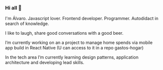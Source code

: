 ### Hi all 👋

I'm Álvaro. Javascript lover. Frontend developer. Programmer. Autodidact in search of knowledge.

I like to laugh, share good conversations with a good beer.


I’m currently working on an a project to manage home spends via mobile app build in React Native (U can access to it in a repo gastos-hogar)

In the tech area I’m currently learning design patterns, application architecture and developing lead skills.

<!--
**a-troncoso/a-troncoso** is a ✨ _special_ ✨ repository because its `README.md` (this file) appears on your GitHub profile.

Here are some ideas to get you started:

- 🔭 I’m currently working on ...
- 🌱 I’m currently learning ...
- 👯 I’m looking to collaborate on ...
- 🤔 I’m looking for help with ...
- 💬 Ask me about ...
- 📫 How to reach me: ...
- 😄 Pronouns: ...
- ⚡ Fun fact: ...
-->

